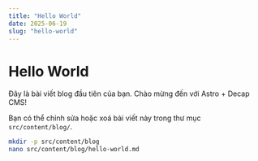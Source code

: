 ```yaml
---
title: "Hello World"
date: 2025-06-19
slug: "hello-world"
---
```


# Hello World

Đây là bài viết blog đầu tiên của bạn. Chào mừng đến với Astro + Decap CMS!

Bạn có thể chỉnh sửa hoặc xoá bài viết này trong thư mục `src/content/blog/`.

```bash
mkdir -p src/content/blog
nano src/content/blog/hello-world.md
